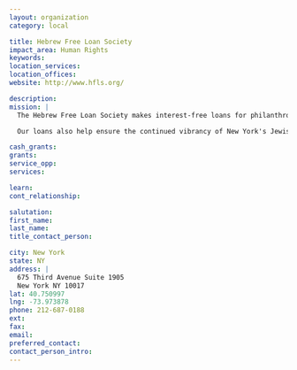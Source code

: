 ```yaml
---
layout: organization
category: local

title: Hebrew Free Loan Society
impact_area: Human Rights
keywords: 
location_services: 
location_offices: 
website: http://www.hfls.org/

description: 
mission: |
  The Hebrew Free Loan Society makes interest-free loans for philanthropic purposes throughout the New York metropolitan area. Our goal is to provide financial assistance that helps borrowers achieve and maintain economic self- sufficiency. We make loans on a nonsectarian basis where the availability of interest-free credit will make a significant difference in an individual's or family's life.

  Our loans also help ensure the continued vibrancy of New York's Jewish community by strengthening Jewish institutions and helping individuals meet the cost of participating in the community.

cash_grants: 
grants: 
service_opp: 
services: 

learn: 
cont_relationship: 

salutation: 
first_name: 
last_name: 
title_contact_person: 

city: New York
state: NY
address: |
  675 Third Avenue Suite 1905  
  New York NY 10017
lat: 40.750997
lng: -73.973878
phone: 212-687-0188
ext: 
fax: 
email: 
preferred_contact: 
contact_person_intro: 
---
```

